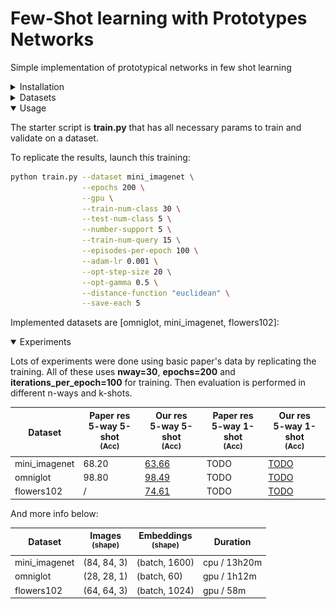 # Few-Shot learning with Prototypes Networks
Simple implementation of prototypical networks in few shot learning

<details>
<summary>Installation</summary>

Create a conda/virtualenv with all necessary packages:

### Conda

`conda create --name fs-learn --file ./requirements.txt`

`conda activate fs-learn`

### Venv

`python -m pip install virtualenv`

`virtualenv venv-fs-learn`

`source venv/bin/activate`

`python -m pip install ./requirements.txt`

</details>

<details>
<summary>Datasets</summary>

We used 3 main classification datasets:
- **mini_imagenet**: a collection of 100 real-world objects classes as rgb images.
  - total: 60,000
  - splits: 64 train, 16 val, 20 test (according to Vinyals et al)
  - Used in paper
  - ![](docs/images/mini_imagenet_dataset.png)
- **omniglot**: a collection of 1623 classes of handwritted characters. Each image is then rotated 3 more times by 90 degrees.
  - total: 32460 real, plus 4 rotations per image
  - splits: 1032 train, 172 val, 464 test (according to Vinyals et al)
  - Used in paper
  - ![](docs/images/omniglot_dataset.jpg)
- **flowers102**: a collection of 102 real-world flowers classes as rgb images.
  - total: 32460 real, plus 4 rotations per image
  - splits: 64 train, 16 val, 22 test (random seed for splits)
  - **NOT** Used in paper
  - ![](docs/images/flowers102_dataset.png)
</details>

<details open>
<summary>Usage</summary>

The starter script is **train.py** that has all necessary params to train and validate on a dataset.

To replicate the results, launch this training:

```bash
python train.py --dataset mini_imagenet \
                --epochs 200 \
                --gpu \
                --train-num-class 30 \
                --test-num-class 5 \
                --number-support 5 \
                --train-num-query 15 \
                --episodes-per-epoch 100 \
                --adam-lr 0.001 \
                --opt-step-size 20 \
                --opt-gamma 0.5 \
                --distance-function "euclidean" \
                --save-each 5
```

Implemented datasets are [omniglot, mini_imagenet, flowers102]:

</details>

<details open>
<summary>Experiments</summary>

Lots of experiments were done using basic paper's data by replicating the training.
All of these uses **nway=30**, **epochs=200** and **iterations_per_epoch=100** for training.
Then evaluation is performed in different n-ways and k-shots.

| Dataset       | Paper res<br>5-way 5-shot<br><sup>(Acc) | Our res<br>5-way 5-shot<br><sup>(Acc)                                                                            | Paper res<br>5-way 1-shot<br><sup>(Acc) | Our res<br>5-way 1-shot<br><sup>(Acc)                                                                            |
|---------------|-----------------------------------------|------------------------------------------------------------------------------------------------------------------|-----------------------------------------|------------------------------------------------------------------------------------------------------------------|
| mini_imagenet | 68.20                                   | [63.66](https://github.com/fabian57fabian/fewshot-learning-prototypical-networks/results/mini_imagenet/train_5shot.png) | TODO                                   | [TODO](https://github.com/fabian57fabian/fewshot-learning-prototypical-networks/results/mini_imagenet/train_1shot.png) |
| omniglot      | 98.80                                   | [98.49](https://github.com/fabian57fabian/fewshot-learning-prototypical-networks/results/omniglot/train_5shot.png) | TODO                                   | [TODO](https://github.com/fabian57fabian/fewshot-learning-prototypical-networks/results/omniglot/train_1shot.png)    | 
| flowers102    | /                                       | [74.61](https://github.com/fabian57fabian/fewshot-learning-prototypical-networks/results/flowers102/train_5shot.png) | TODO                                   | [TODO](https://github.com/fabian57fabian/fewshot-learning-prototypical-networks/results/flowers102/train_1shot.png)  | 

And more info below:

| Dataset | Images<br><sup>(shape) | Embeddings<br><sup>(shape) | Duration     |
|---------|--|----------------------------|--|
| mini_imagenet | (84, 84, 3)            | (batch, 1600)              | cpu / 13h20m |
| omniglot |(28, 28, 1)            | (batch, 60)                | gpu / 1h12m  |
| flowers102 |(64, 64, 3)            | (batch, 1024)              | gpu / 58m    |
</details>